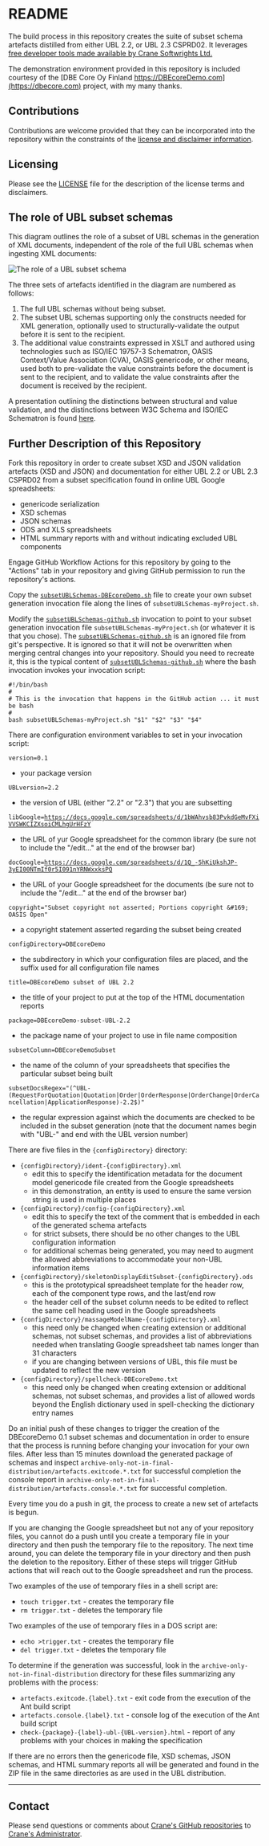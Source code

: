 # README

The build process in this repository creates the suite of subset schema artefacts distilled from either UBL 2.2, or UBL 2.3 CSPRD02. It leverages [free developer tools made available by Crane Softwrights Ltd.](http://CraneSoftwrights.com/links/res-git.htm)

The demonstration environment provided in this repository is included courtesy of the [DBE Core Oy Finland https://DBEcoreDemo.com](https://dbecore.com) project, with my many thanks.

## Contributions

Contributions are welcome provided that they can be incorporated into the repository within the constraints of the [license and disclaimer information](https://github.com/CraneSoftwrights/ubl-subset-schema/blob/master/LICENSE.md).

## Licensing

Please see the [LICENSE](https://github.com/CraneSoftwrights/ubl-subset-schema/blob/master/LICENSE.md) file for the description of the license terms and disclaimers.

## The role of UBL subset schemas 

This diagram outlines the role of a subset of UBL schemas in the generation of XML documents, independent of the role of the full UBL schemas when ingesting XML documents:

![The role of a UBL subset schema](README-subset.png "The role of a UBL subset schema")

The three sets of artefacts identified in the diagram are numbered as follows:

1. The full UBL schemas without being subset.
1. The subset UBL schemas supporting only the constructs needed for XML generation, optionally used to structurally-validate the output before it is sent to the recipient.
1. The additional value constraints expressed in XSLT and authored using technologies such as ISO/IEC 19757-3 Schematron, OASIS Context/Value Association (CVA), OASIS genericode, or other means, used both to pre-validate the value constraints before the document is sent to the recipient, and to validate the value constraints after the document is received by the recipient.

A presentation outlining the distinctions between structural and value validation, and the distinctions between W3C Schema and ISO/IEC Schematron is found [here](https://docs.google.com/presentation/d/1KWxFI8Niimv1hoB50L9bDsuMgN_vCjzUDXbct6QG-DA/view).

## Further Description of this Repository

Fork this repository in order to create subset XSD and JSON validation artefacts (XSD and JSON) and documentation for either UBL 2.2 or UBL 2.3 CSPRD02 from a subset specification found in online UBL Google spreadsheets:
  - genericode serialization
  - XSD schemas
  - JSON schemas
  - ODS and XLS spreadsheets
  - HTML summary reports with and without indicating excluded UBL components

Engage GitHub Workflow Actions for this repository by going to the "Actions" tab in your repository and giving GitHub permission to run the repository's actions.

Copy the [`subsetUBLSchemas-DBEcoreDemo.sh`](subsetUBLSchemas-DBEcoreDemo.sh) file to create your own subset generation invocation file along the lines of `subsetUBLSchemas-myProject.sh`.

Modify the [`subsetUBLSchemas-github.sh`](subsetUBLSchemas-github.sh) invocation to point to your subset generation invocation file `subsetUBLSchemas-myProject.sh` (or whatever it is that you chose). The [`subsetUBLSchemas-github.sh`](subsetUBLSchemas-github.sh) is an ignored file from git's perspective. It is ignored so that it will not be overwritten when merging central changes into your repository. Should you need to recreate it, this is the typical content of [`subsetUBLSchemas-github.sh`](subsetUBLSchemas-github.sh) where the bash invocation invokes your invocation script:

```
#!/bin/bash
#
# This is the invocation that happens in the GitHub action ... it must be bash
#
bash subsetUBLSchemas-myProject.sh "$1" "$2" "$3" "$4"
```

There are configuration environment variables to set in your invocation script:

`version=0.1`
- your package version

`UBLversion=2.2`
- the version of UBL (either "2.2" or "2.3") that you are subsetting

`libGoogle=`[`https://docs.google.com/spreadsheets/d/1bWAhvsb83PvkdGeMvFXiVVSWKCIZXsoiCMLhgUrHFzY`](https://docs.google.com/spreadsheets/d/1bWAhvsb83PvkdGeMvFXiVVSWKCIZXsoiCMLhgUrHFzY)
- the URL of yur Google spreadsheet for the common library (be sure not to include the "/edit..." at the end of the browser bar)

`docGoogle=`[`https://docs.google.com/spreadsheets/d/1Q_-5hKiUkshJP-3yEI00NTmIf0r5I091nYRNWxxksPQ`](https://docs.google.com/spreadsheets/d/1Q_-5hKiUkshJP-3yEI00NTmIf0r5I091nYRNWxxksPQ)
- the URL of your Google spreadsheet for the documents (be sure not to include the "/edit..." at the end of the browser bar)

`copyright="Subset copyright not asserted; Portions copyright &#169; OASIS Open"`
- a copyright statement asserted regarding the subset being created

`configDirectory=DBEcoreDemo`
- the subdirectory in which your configuration files are placed, and the suffix used for all configuration file names

`title=DBEcoreDemo subset of UBL 2.2`
- the title of your project to put at the top of the HTML documentation reports

`package=DBEcoreDemo-subset-UBL-2.2`
- the package name of your project to use in file name composition

`subsetColumn=DBEcoreDemoSubset`
- the name of the column of your spreadsheets that specifies the particular subset being built

`subsetDocsRegex="(^UBL-(RequestForQuotation|Quotation|Order|OrderResponse|OrderChange|OrderCancellation|ApplicationResponse)-2.2$)"`
- the regular expression against which the documents are checked to be included in the subset generation (note that the document names begin with "UBL-" and end with the UBL version number)

There are five files in the `{configDirectory}` directory:
- `{configDirectory}/ident-{configDirectory}.xml`
  - edit this to specify the identification metadata for the document model genericode file created from the Google spreadsheets
  - in this demonstration, an entity is used to ensure the same version string is used in multiple places
- `{configDirectory}/config-{configDirectory}.xml`
  - edit this to specify the text of the comment that is embedded in each of the generated schema artefacts
  - for strict subsets, there should be no other changes to the UBL configuration information
  - for additional schemas being generated, you may need to augment the allowed abbreviations to accommodate your non-UBL information items
- `{configDirectory}/skeletonDisplayEditSubset-{configDirectory}.ods`
  - this is the prototypical spreadsheet template for the header row, each of the component type rows, and the last/end row
  - the header cell of the subset column needs to be edited to reflect the same cell heading used in the Google spreadsheets
- `{configDirectory}/massageModelName-{configDirectory}.xml`
  - this need only be changed when creating extension or additional schemas, not subset schemas, and provides a list of abbreviations needed when translating Google spreadsheet tab names longer than 31 characters
  - if you are changing between versions of UBL, this file must be updated to reflect the new version
- `{configDirectory}/spellcheck-DBEcoreDemo.txt`
  - this need only be changed when creating extension or additional schemas, not subset schemas, and provides a list of allowed words beyond the English dictionary used in spell-checking the dictionary entry names

Do an initial push of these changes to trigger the creation of the DBEcoreDemo 0.1 subset schemas and documentation in order to ensure that the process is running before changing your invocation for your own files. After less than 15 minutes download the generated package of schemas and inspect `archive-only-not-in-final-distribution/artefacts.exitcode.*.txt` for successful completion the console report in `archive-only-not-in-final-distribution/artefacts.console.*.txt` for successful completion.

Every time you do a push in git, the process to create a new set of artefacts is begun.

If you are changing the Google spreadsheet but not any of your repository files, you cannot do a push until you create a temporary file in your directory and then push the temporary file to the repository. The next time around, you can delete the temporary file in your directory and then push the deletion to the repository. Either of these steps will trigger GitHub actions that will reach out to the Google spreadsheet and run the process.

Two examples of the use of temporary files in a shell script are:
- `touch trigger.txt` - creates the temporary file
- `rm trigger.txt` - deletes the temporary file

Two examples of the use of temporary files in a DOS script are:
- `echo >trigger.txt` - creates the temporary file
- `del trigger.txt` - deletes the temporary file

To determine if the generation was successful, look in the `archive-only-not-in-final-distribution` directory for these files summarizing any problems with the process:
- `artefacts.exitcode.{label}.txt` - exit code from the execution of the Ant build script
- `artefacts.console.{label}.txt` - console log of the execution of the Ant build script
- `check-{package}-{label}-ubl-{UBL-version}.html` - report of any problems with your choices in making the specification

If there are no errors then the genericode file, XSD schemas, JSON schemas, and HTML summary reports all will be generated and found in the ZIP file in the same directories as are used in the UBL distribution.

---

## Contact

Please send questions or comments about 
[Crane's GitHub repositories](http://CraneSoftwrights.com/links/res-git.htm) 
to [Crane's Administrator](mailto:info@CraneSoftwrights.com).
